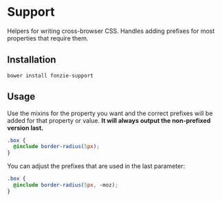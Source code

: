 # Support

Helpers for writing cross-browser CSS. Handles adding prefixes for 
most properties that require them.

## Installation

```
bower install fonzie-support
```

## Usage

Use the mixins for the property you want and the correct prefixes
will be added for that property or value. **It will always output the
non-prefixed version last.**

```scss
.box {
  @include border-radius(5px);
}
```

You can adjust the prefixes that are used in the last parameter:

```scss
.box {
  @include border-radius(5px, -moz);
}
```
